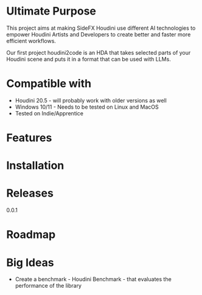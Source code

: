 # Ultimate Purpose
This project aims at making SideFX Houdini use different AI technologies to empower Houdini Artists and Developers to create better and faster more efficient workflows.

Our first project houdini2code is an HDA that takes selected parts of your Houdini scene and puts it in a format that can be used with LLMs.

# Compatible with
- Houdini 20.5 - will probably work with older versions as well
- Windows 10/11 - Needs to be tested on Linux and MacOS
- Tested on Indie/Apprentice

# Features

# Installation


# Releases

0.0.1

# Roadmap

# Big Ideas
- Create a benchmark - Houdini Benchmark - that evaluates the performance of the library
